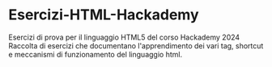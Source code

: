 # Esercizi-HTML-Hackademy
Esercizi di prova per il linguaggio HTML5 del corso Hackademy 2024
Raccolta di esercizi che documentano l'apprendimento dei vari tag, shortcut e meccanismi di funzionamento del linguaggio html.
